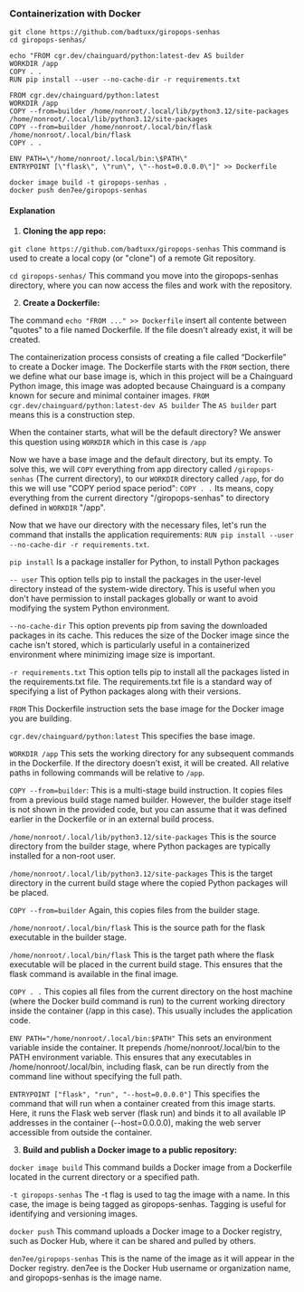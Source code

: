 ### Containerization with Docker

```
git clone https://github.com/badtuxx/giropops-senhas
cd giropops-senhas/

echo "FROM cgr.dev/chainguard/python:latest-dev AS builder
WORKDIR /app
COPY . .
RUN pip install --user --no-cache-dir -r requirements.txt

FROM cgr.dev/chainguard/python:latest
WORKDIR /app
COPY --from=builder /home/nonroot/.local/lib/python3.12/site-packages /home/nonroot/.local/lib/python3.12/site-packages
COPY --from=builder /home/nonroot/.local/bin/flask /home/nonroot/.local/bin/flask
COPY . .

ENV PATH=\"/home/nonroot/.local/bin:\$PATH\"
ENTRYPOINT [\"flask\", \"run\", \"--host=0.0.0.0\"]" >> Dockerfile

docker image build -t giropops-senhas .
docker push den7ee/giropops-senhas
```

#### Explanation

1. **Cloning the app repo:**

`git clone https://github.com/badtuxx/giropops-senhas` This command is used to create a local copy (or "clone") of a remote Git repository.

`cd giropops-senhas/` This command you move into the giropops-senhas directory, where you can now access the files and work with the repository.

2. **Create a Dockerfile:**

The command `echo "FROM ..." >> Dockerfile` insert all contente between "quotes" to a file named Dockerfile. If the file doesn't already exist, it will be created.

The containerization process consists of creating a file called “Dockerfile” to create a Docker image. The Dockerfile starts with the ```FROM``` section, there we define what our base image is, which in this project will be a Chainguard Python image, this image was adopted because Chainguard is a company known for secure and minimal container images.
`
FROM cgr.dev/chainguard/python:latest-dev AS builder
`
The `AS builder` part means this is a construction step.

When the container starts, what will be the default directory? We answer this question using `WORKDIR` which in this case is `/app`

Now we have a base image and the default directory, but its empty. To solve this, we will `COPY` everything from app directory called `/giropops-senhas` (The current directory), to our `WORKDIR` directory called `/app`, for do this we will use "COPY period space period": `COPY . .` Its means, copy everything from the current directory "/giropops-senhas" to directory defined in `WORKDIR` "/app".

Now that we have our directory with the necessary files, let's run the command that installs the application requirements: `RUN pip install --user --no-cache-dir -r requirements.txt`.

`pip install` Is a package installer for Python, to install Python packages

`-- user` This option tells pip to install the packages in the user-level directory instead of the system-wide directory. This is useful when you don't have permission to install packages globally or want to avoid modifying the system Python environment.

`--no-cache-dir` This option prevents pip from saving the downloaded packages in its cache. This reduces the size of the Docker image since the cache isn't stored, which is particularly useful in a containerized environment where minimizing image size is important.

`-r requirements.txt` This option tells pip to install all the packages listed in the requirements.txt file. The requirements.txt file is a standard way of specifying a list of Python packages along with their versions.

`FROM` This Dockerfile instruction sets the base image for the Docker image you are building.

`cgr.dev/chainguard/python:latest` This specifies the base image.

`WORKDIR /app` This sets the working directory for any subsequent commands in the Dockerfile. If the directory doesn’t exist, it will be created. All relative paths in following commands will be relative to `/app`.

`COPY --from=builder`: This is a multi-stage build instruction. It copies files from a previous build stage named builder. However, the builder stage itself is not shown in the provided code, but you can assume that it was defined earlier in the Dockerfile or in an external build process.

`/home/nonroot/.local/lib/python3.12/site-packages` This is the source directory from the builder stage, where Python packages are typically installed for a non-root user.

`/home/nonroot/.local/lib/python3.12/site-packages` This is the target directory in the current build stage where the copied Python packages will be placed.

`COPY --from=builder` Again, this copies files from the builder stage.

`/home/nonroot/.local/bin/flask` This is the source path for the flask executable in the builder stage.

`/home/nonroot/.local/bin/flask` This is the target path where the flask executable will be placed in the current build stage. This ensures that the flask command is available in the final image.

`COPY . .` This copies all files from the current directory on the host machine (where the Docker build command is run) to the current working directory inside the container (/app in this case). This usually includes the application code.

`ENV PATH="/home/nonroot/.local/bin:$PATH"` This sets an environment variable inside the container. It prepends /home/nonroot/.local/bin to the PATH environment variable. This ensures that any executables in /home/nonroot/.local/bin, including flask, can be run directly from the command line without specifying the full path.

`ENTRYPOINT ["flask", "run", "--host=0.0.0.0"]` This specifies the command that will run when a container created from this image starts. Here, it runs the Flask web server (flask run) and binds it to all available IP addresses in the container (--host=0.0.0.0), making the web server accessible from outside the container.

3. **Build and publish a Docker image to a public repository:**

`docker image build` This command builds a Docker image from a Dockerfile located in the current directory or a specified path.

`-t giropops-senhas` The -t flag is used to tag the image with a name. In this case, the image is being tagged as giropops-senhas. Tagging is useful for identifying and versioning images.

`docker push` This command uploads a Docker image to a Docker registry, such as Docker Hub, where it can be shared and pulled by others.

`den7ee/giropops-senhas` This is the name of the image as it will appear in the Docker registry. den7ee is the Docker Hub username or organization name, and giropops-senhas is the image name.
